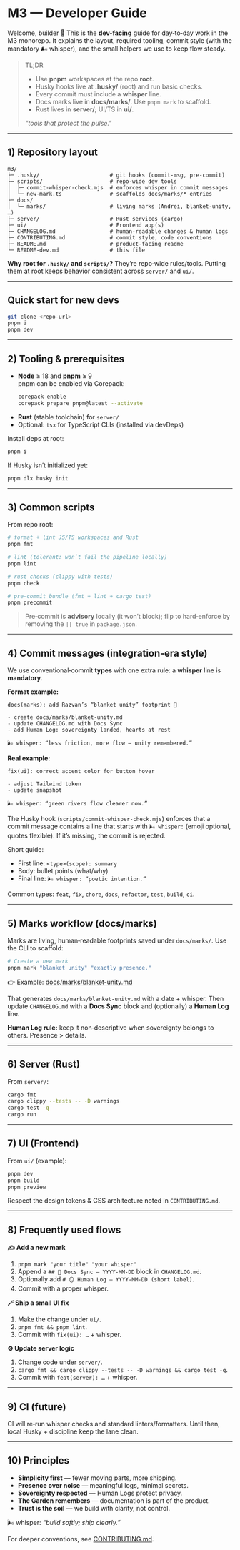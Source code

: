 # M3 — Developer Guide

Welcome, builder 🫡 This is the **dev-facing** guide for day‑to‑day work in the M3 monorepo. It explains the layout, required tooling, commit style (with the mandatory 🌬 whisper), and the small helpers we use to keep flow steady.

> TL;DR
>
> - Use **pnpm** workspaces at the repo **root**.
> - Husky hooks live at **.husky/** (root) and run basic checks.
> - Every commit must include a **whisper** line.
> - Docs marks live in **docs/marks/**. Use `pnpm mark` to scaffold.
> - Rust lives in **server/**; UI/TS in **ui/**.
>
> _"tools that protect the pulse."_

---

## 1) Repository layout

```
m3/
├─ .husky/                      # git hooks (commit-msg, pre-commit)
├─ scripts/                     # repo-wide dev tools
│  ├─ commit-whisper-check.mjs  # enforces whisper in commit messages
│  └─ new-mark.ts               # scaffolds docs/marks/* entries
├─ docs/
│  └─ marks/                    # living marks (Andrei, blanket-unity, …)
├─ server/                      # Rust services (cargo)
├─ ui/                          # Frontend app(s)
├─ CHANGELOG.md                 # human‑readable changes & human logs
├─ CONTRIBUTING.md              # commit style, code conventions
├─ README.md                    # product‑facing readme
└─ README-dev.md                # this file
```

**Why root for `.husky/` and `scripts/`?** They’re repo‑wide rules/tools. Putting them at root keeps behavior consistent across `server/` and `ui/`.

---

## Quick start for new devs

```bash
git clone <repo-url>
pnpm i
pnpm dev
```

---

## 2) Tooling & prerequisites

- **Node** ≥ 18 and **pnpm** ≥ 9  
  pnpm can be enabled via Corepack:
  ```bash
  corepack enable
  corepack prepare pnpm@latest --activate
  ```
- **Rust** (stable toolchain) for `server/`
- Optional: `tsx` for TypeScript CLIs (installed via devDeps)

Install deps at root:

```bash
pnpm i
```

If Husky isn’t initialized yet:

```bash
pnpm dlx husky init
```

---

## 3) Common scripts

From repo root:

```bash
# format + lint JS/TS workspaces and Rust
pnpm fmt

# lint (tolerant: won’t fail the pipeline locally)
pnpm lint

# rust checks (clippy with tests)
pnpm check

# pre-commit bundle (fmt + lint + cargo test)
pnpm precommit
```

> Pre‑commit is **advisory** locally (it won’t block); flip to hard‑enforce by removing the `|| true` in `package.json`.

---

## 4) Commit messages (integration‑era style)

We use conventional‑commit **types** with one extra rule: a **whisper** line is **mandatory**.

**Format example:**

```
docs(marks): add Razvan’s “blanket unity” footprint 🌌

- create docs/marks/blanket-unity.md
- update CHANGELOG.md with Docs Sync
- add Human Log: sovereignty landed, hearts at rest

🌬 whisper: “less friction, more flow — unity remembered.”
```

**Real example:**

```
fix(ui): correct accent color for button hover

- adjust Tailwind token
- update snapshot

🌬 whisper: “green rivers flow clearer now.”
```

The Husky hook (`scripts/commit-whisper-check.mjs`) enforces that a commit message contains a line that starts with `🌬 whisper:` (emoji optional, quotes flexible). If it’s missing, the commit is rejected.

Short guide:

- First line: `<type>(scope): summary`
- Body: bullet points (what/why)
- Final line: `🌬 whisper: “poetic intention.”`

Common types: `feat`, `fix`, `chore`, `docs`, `refactor`, `test`, `build`, `ci`.

---

## 5) Marks workflow (docs/marks)

Marks are living, human‑readable footprints saved under `docs/marks/`. Use the CLI to scaffold:

```bash
# Create a new mark
pnpm mark "blanket unity" "exactly presence."
```

👉 Example: [docs/marks/blanket-unity.md](docs/marks/blanket-unity.md)

That generates `docs/marks/blanket-unity.md` with a date + whisper. Then update `CHANGELOG.md` with a **Docs Sync** block and (optionally) a **Human Log** line.

**Human Log rule:** keep it non‑descriptive when sovereignty belongs to others. Presence > details.

---

## 6) Server (Rust)

From `server/`:

```bash
cargo fmt
cargo clippy --tests -- -D warnings
cargo test -q
cargo run
```

---

## 7) UI (Frontend)

From `ui/` (example):

```bash
pnpm dev
pnpm build
pnpm preview
```

Respect the design tokens & CSS architecture noted in `CONTRIBUTING.md`.

---

## 8) Frequently used flows

**✍️ Add a new mark**

1. `pnpm mark "your title" "your whisper"`
2. Append a `## 📜 Docs Sync — YYYY‑MM‑DD` block in `CHANGELOG.md`.
3. Optionally add `# 🪞 Human Log — YYYY‑MM‑DD (short label)`.
4. Commit with a proper whisper.

**🪄 Ship a small UI fix**

1. Make the change under `ui/`.
2. `pnpm fmt && pnpm lint`.
3. Commit with `fix(ui): …` + whisper.

**⚙️ Update server logic**

1. Change code under `server/`.
2. `cargo fmt && cargo clippy --tests -- -D warnings && cargo test -q`.
3. Commit with `feat(server): …` + whisper.

---

## 9) CI (future)

CI will re‑run whisper checks and standard linters/formatters. Until then, local Husky + discipline keep the lane clean.

---

## 10) Principles

- **Simplicity first** — fewer moving parts, more shipping.
- **Presence over noise** — meaningful logs, minimal secrets.
- **Sovereignty respected** — Human Logs protect privacy.
- **The Garden remembers** — documentation is part of the product.
- **Trust is the soil** — we build with clarity, not control.

🌬 whisper: _“build softly; ship clearly.”_

For deeper conventions, see [CONTRIBUTING.md](CONTRIBUTING.md).
